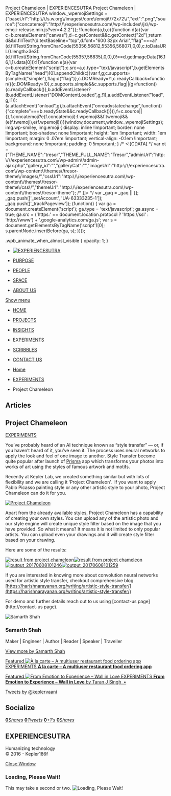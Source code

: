 Project Chameleon | EXPERIENCESUTRA                         Project Chameleon | EXPERIENCESUTRA     window.\_wpemojiSettings = {"baseUrl":"http:\\/\\/s.w.org\\/images\\/core\\/emoji\\/72x72\\/","ext":".png","source":{"concatemoji":"http:\\/\\/experiencesutra.com\\/wp-includes\\/js\\/wp-emoji-release.min.js?ver=4.2.2"}}; !function(a,b,c){function d(a){var c=b.createElement("canvas"),d=c.getContext&&c.getContext("2d");return d&&d.fillText?(d.textBaseline="top",d.font="600 32px Arial","flag"===a?(d.fillText(String.fromCharCode(55356,56812,55356,56807),0,0),c.toDataURL().length>3e3):(d.fillText(String.fromCharCode(55357,56835),0,0),0!==d.getImageData(16,16,1,1).data\[0\])):!1}function e(a){var c=b.createElement("script");c.src=a,c.type="text/javascript",b.getElementsByTagName("head")\[0\].appendChild(c)}var f,g;c.supports={simple:d("simple"),flag:d("flag")},c.DOMReady=!1,c.readyCallback=function(){c.DOMReady=!0},c.supports.simple&&c.supports.flag||(g=function(){c.readyCallback()},b.addEventListener?(b.addEventListener("DOMContentLoaded",g,!1),a.addEventListener("load",g,!1)):(a.attachEvent("onload",g),b.attachEvent("onreadystatechange",function(){"complete"===b.readyState&&c.readyCallback()})),f=c.source||{},f.concatemoji?e(f.concatemoji):f.wpemoji&&f.twemoji&&(e(f.twemoji),e(f.wpemoji)))}(window,document,window.\_wpemojiSettings);   img.wp-smiley, img.emoji { display: inline !important; border: none !important; box-shadow: none !important; height: 1em !important; width: 1em !important; margin: 0 .07em !important; vertical-align: -0.1em !important; background: none !important; padding: 0 !important; }                 /\* <!\[CDATA\[ \*/ var ot = {"THEME\_NAME":"tresor","THEME\_FULL\_NAME":"Tresor","adminUrl":"http:\\/\\/experiencesutra.com\\/wp-admin\\/admin-ajax.php","gallery\_id":"","galleryCat":"","imageUrl":"http:\\/\\/experiencesutra.com\\/wp-content\\/themes\\/tresor-theme\\/images\\/","cssUrl":"http:\\/\\/experiencesutra.com\\/wp-content\\/themes\\/tresor-theme\\/css\\/","themeUrl":"http:\\/\\/experiencesutra.com\\/wp-content\\/themes\\/tresor-theme"}; /\* \]\]> \*/             var \_gaq = \_gaq || \[\]; \_gaq.push(\['\_setAccount', 'UA-63333235-1'\]); \_gaq.push(\['\_trackPageview'\]); (function() { var ga = document.createElement('script'); ga.type = 'text/javascript'; ga.async = true; ga.src = ('https:' == document.location.protocol ? 'https://ssl' : 'http://www') + '.google-analytics.com/ga.js'; var s = document.getElementsByTagName('script')\[0\]; s.parentNode.insertBefore(ga, s); })();     

.wpb\_animate\_when\_almost\_visible { opacity: 1; }

*   [![EXPERIENCESUTRA](/wp-content/themes/tresor-theme/images/logo.png)](http://experiencesutra.com/)

*   [PURPOSE](http://experiencesutra.com/purpose/)
*   [PEOPLE](http://experiencesutra.com/people/)
*   [SPACE](http://experiencesutra.com/gallery/space/)
*   [ABOUT US](http://experiencesutra.com/about-us/)

 [Show menu](#dat-menu)

*   [HOME](http://experiencesutra.com/)
*   [PROJECTS](http://experiencesutra.com/category/projects/)
*   [INSIGHTS](http://experiencesutra.com/category/insights/)
*   [EXPERIMENTS](http://experiencesutra.com/category/experiments/)
*   [SCRIBBLES](http://experiencesutra.com/category/scribbles/)
*   [CONTACT US](http://experiencesutra.com/contact-us/)

*   [Home](http://experiencesutra.com)
*   [EXPERIMENTS](http://experiencesutra.com/category/experiments/)
*   Project Chameleon

Articles
--------

Project Chameleon
-----------------

[EXPERIMENTS](http://experiencesutra.com/category/experiments/)

You’ve probably heard of an AI technique known as “style transfer” — or, if you haven’t heard of it, you’ve seen it. The process uses neural networks to apply the look and feel of one image to another. Style Transfer become quite popular after launch of [Prisma](https://prisma-ai.com/) app which transforms your photos into works of art using the styles of famous artwork and motifs.

Recently at Kepler Lab, we created something similar but with lots of flexibility and we are calling it ‘Project Chameleon’.  If you want to apply Pablo Picasso painting style or any other artistic style to your photo, Project Chameleon can do it for you.

[![Project Chameleon](http://experiencesutra.com/wp-content/uploads/2017/06/Screenshot-18-1024x583.png)](http://experiencesutra.com/wp-content/uploads/2017/06/Screenshot-18.png)

Apart from the already available styles, Project Chameleon has a capability of creating your own styles. You can upload any of the artistic photo and our style engine will create unique style filter based on the image that you have provided. So what it means? It means it is not limited to only popular artists. You can upload even your drawings and it will create style filter based on your drawing.

Here are some of the results:

[![result from project chameleon](http://experiencesutra.com/wp-content/uploads/2017/06/output_20170607105806-300x225.png)](http://experiencesutra.com/wp-content/uploads/2017/06/output_20170607105806.png)[![result from project chameleon](http://experiencesutra.com/wp-content/uploads/2017/06/output_20170607105855-300x225.png)](http://experiencesutra.com/wp-content/uploads/2017/06/output_20170607105855.png)[![output_20170608101246](http://experiencesutra.com/wp-content/uploads/2017/06/output_20170608101246-300x225.png)](http://experiencesutra.com/wp-content/uploads/2017/06/output_20170608101246.png)[![output_20170608101259](http://experiencesutra.com/wp-content/uploads/2017/06/output_20170608101259-300x225.png)](http://experiencesutra.com/wp-content/uploads/2017/06/output_20170608101259.png)

If you are interested in knowing more about convolution neural networks used for artistic style transfer, checkout comprehensive blog [https://harishnarayanan.org/writing/artistic-style-transfer/](https://harishnarayanan.org/writing/artistic-style-transfer/)

For demo and further details reach out to us using [contact-us page](http://contact-us page).

![Samarth Shah](http://0.gravatar.com/avatar/6f9d278fff5ea19d1915cffdb8d25347?s=100&d=mm&r=g)

### Samarth Shah

Maker | Engineer | Author | Reader | Speaker | Traveller

[View more by Samarth Shah](http://experiencesutra.com/author/ssh204/)

[Featured ![À la carte – A multiuser restaurant food ordering app](http://experiencesutra.com/wp-content/uploads/2018/12/la-carte-e1544091695722-397x310_c.png)   EXPERIMENTS **À la carte – A multiuser restaurant food ordering app**](http://experiencesutra.com/experiments/a-la-carte-a-multiuser-restaurant-food-ordering-app/) 

[Featured ![From Emotion to Experience – Wall in Love](http://experiencesutra.com/wp-content/uploads/2016/01/Screen-Shot-2016-01-06-at-7.43.37-PM-397x310_c.png)   EXPERIMENTS **From Emotion to Experience – Wall in Love**  by Taran J Singh  •](http://experiencesutra.com/experiments/from-emotion-to-experience-wall-in-love/) 

[Tweets by @keplervaani](https://twitter.com/twitterdev)

Socialize
---------

[**0**_Shares_](http://www.facebook.com/sharer/sharer.php?u=http://experiencesutra.com) [**0**_Tweets_](#) [**0**_+1's_](https://plus.google.com/share?url=http://experiencesutra.com) [**0**_Shares_](http://www.linkedin.com/shareArticle?mini=true&url=http://experiencesutra.com&title=EXPERIENCESUTRA+-+Humanizing+Technology)

EXPERIENCESUTRA
---------------

Humanizing technology  
© 2016 - Kepler186f

[Close Window](#)

### Loading, Please Wait!

This may take a second or two. ![Loading, Please Wait!](http://experiencesutra.com/wp-content/themes/tresor-theme/images/loading.gif "Loading, Please Wait!")